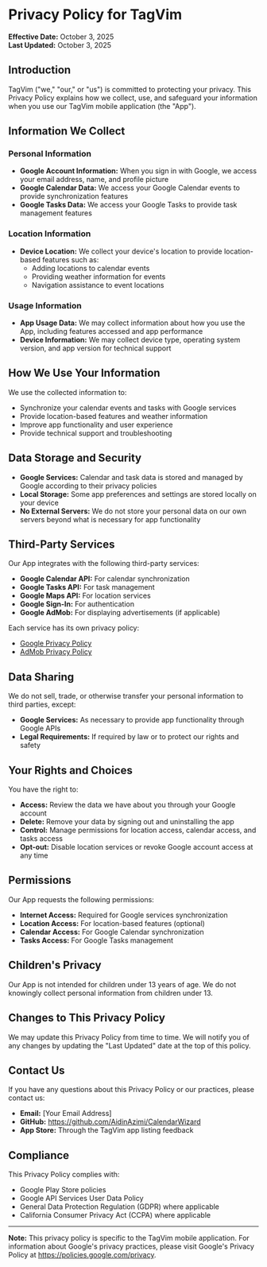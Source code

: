 # Privacy Policy for TagVim

**Effective Date:** October 3, 2025  
**Last Updated:** October 3, 2025

## Introduction

TagVim ("we," "our," or "us") is committed to protecting your privacy. This Privacy Policy explains how we collect, use, and safeguard your information when you use our TagVim mobile application (the "App").

## Information We Collect

### Personal Information

- **Google Account Information:** When you sign in with Google, we access your email address, name, and profile picture
- **Google Calendar Data:** We access your Google Calendar events to provide synchronization features
- **Google Tasks Data:** We access your Google Tasks to provide task management features

### Location Information

- **Device Location:** We collect your device's location to provide location-based features such as:
  - Adding locations to calendar events
  - Providing weather information for events
  - Navigation assistance to event locations

### Usage Information

- **App Usage Data:** We may collect information about how you use the App, including features accessed and app performance
- **Device Information:** We may collect device type, operating system version, and app version for technical support

## How We Use Your Information

We use the collected information to:

- Synchronize your calendar events and tasks with Google services
- Provide location-based features and weather information
- Improve app functionality and user experience
- Provide technical support and troubleshooting

## Data Storage and Security

- **Google Services:** Calendar and task data is stored and managed by Google according to their privacy policies
- **Local Storage:** Some app preferences and settings are stored locally on your device
- **No External Servers:** We do not store your personal data on our own servers beyond what is necessary for app functionality

## Third-Party Services

Our App integrates with the following third-party services:

- **Google Calendar API:** For calendar synchronization
- **Google Tasks API:** For task management
- **Google Maps API:** For location services
- **Google Sign-In:** For authentication
- **Google AdMob:** For displaying advertisements (if applicable)

Each service has its own privacy policy:

- [Google Privacy Policy](https://policies.google.com/privacy)
- [AdMob Privacy Policy](https://support.google.com/admob/answer/6128543)

## Data Sharing

We do not sell, trade, or otherwise transfer your personal information to third parties, except:

- **Google Services:** As necessary to provide app functionality through Google APIs
- **Legal Requirements:** If required by law or to protect our rights and safety

## Your Rights and Choices

You have the right to:

- **Access:** Review the data we have about you through your Google account
- **Delete:** Remove your data by signing out and uninstalling the app
- **Control:** Manage permissions for location access, calendar access, and tasks access
- **Opt-out:** Disable location services or revoke Google account access at any time

## Permissions

Our App requests the following permissions:

- **Internet Access:** Required for Google services synchronization
- **Location Access:** For location-based features (optional)
- **Calendar Access:** For Google Calendar synchronization
- **Tasks Access:** For Google Tasks management

## Children's Privacy

Our App is not intended for children under 13 years of age. We do not knowingly collect personal information from children under 13.

## Changes to This Privacy Policy

We may update this Privacy Policy from time to time. We will notify you of any changes by updating the "Last Updated" date at the top of this policy.

## Contact Us

If you have any questions about this Privacy Policy or our practices, please contact us:

- **Email:** [Your Email Address]
- **GitHub:** https://github.com/AidinAzimi/CalendarWizard
- **App Store:** Through the TagVim app listing feedback

## Compliance

This Privacy Policy complies with:

- Google Play Store policies
- Google API Services User Data Policy
- General Data Protection Regulation (GDPR) where applicable
- California Consumer Privacy Act (CCPA) where applicable

---

**Note:** This privacy policy is specific to the TagVim mobile application. For information about Google's privacy practices, please visit Google's Privacy Policy at https://policies.google.com/privacy.
